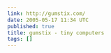 ```yaml
---
link: http://gumstix.com/
date: 2005-05-17 11:34 UTC
published: true
title: gumstix - tiny computers
tags: []
---
```



